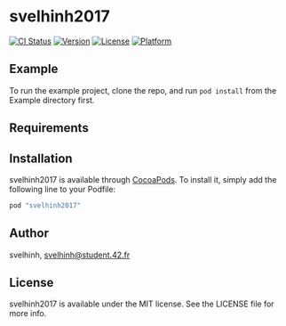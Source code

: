 # svelhinh2017

[![CI Status](http://img.shields.io/travis/svelhinh/svelhinh2017.svg?style=flat)](https://travis-ci.org/svelhinh/svelhinh2017)
[![Version](https://img.shields.io/cocoapods/v/svelhinh2017.svg?style=flat)](http://cocoapods.org/pods/svelhinh2017)
[![License](https://img.shields.io/cocoapods/l/svelhinh2017.svg?style=flat)](http://cocoapods.org/pods/svelhinh2017)
[![Platform](https://img.shields.io/cocoapods/p/svelhinh2017.svg?style=flat)](http://cocoapods.org/pods/svelhinh2017)

## Example

To run the example project, clone the repo, and run `pod install` from the Example directory first.

## Requirements

## Installation

svelhinh2017 is available through [CocoaPods](http://cocoapods.org). To install
it, simply add the following line to your Podfile:

```ruby
pod "svelhinh2017"
```

## Author

svelhinh, svelhinh@student.42.fr

## License

svelhinh2017 is available under the MIT license. See the LICENSE file for more info.
